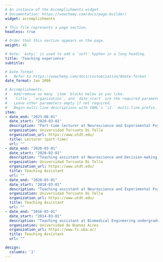 ```yaml
---
# An instance of the Accomplishments widget.
# Documentation: https://wowchemy.com/docs/page-builder/
widget: accomplishments

# This file represents a page section.
headless: true

# Order that this section appears on the page.
weight: 45

# Note: `&shy;` is used to add a 'soft' hyphen in a long heading.
title: 'Teaching experience'
subtitle:

# Date format
#   Refer to https://wowchemy.com/docs/customization/#date-format
date_format: Jan 2006

# Accomplishments.
#   Add/remove as many `item` blocks below as you like.
#   `title`, `organization`, and `date_start` are the required parameters.
#   Leave other parameters empty if not required.
#   Begin multi-line descriptions with YAML's `|2-` multi-line prefix.
item:
- date_end: "2023-08-01"
  date_start: "2020-03-01"
  description: "Part-time lecturer at Neuroscience and Experimental Psychology undergraduate course."
  organization: Universidad Torcuato Di Tella
  organization_url: https://www.utdt.edu/
  title: Lecturer (part-time)
  url: ""
- date_end: "2020-03-01"
  date_start: "2020-02-01"
  description: "Teaching assistant at Neuroscience and Decision-making graduate course."
  organization: Universidad Torcuato Di Tella
  organization_url: https://www.utdt.edu/
  title: Teaching Assistant
  url: ""
- date_end: "2020-03-01"
  date_start: "2018-03-01"
  description: "Teaching assistant at Neuroscience and Experimental Psychology undergraduate course."
  organization: Universidad Torcuato Di Tella
  organization_url: https://www.utdt.edu/
  title: Teaching Assistant
  url: ""
- date_end: "2016-03-01"
  date_start: "2014-03-01"
  description: "Teaching assistant at Biomedical Engineering undergraduate course."
  organization: Universidad de Buenos Aires
  organization_url: https://www.fi.uba.ar/
  title: Teaching Assistant
  url: ""

design:
  columns: '2' 
---
```

